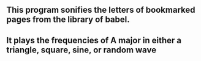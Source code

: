 ## This program sonifies the letters of bookmarked pages from the library of babel.

## It plays the frequencies of A major in either a triangle, square, sine, or random wave
